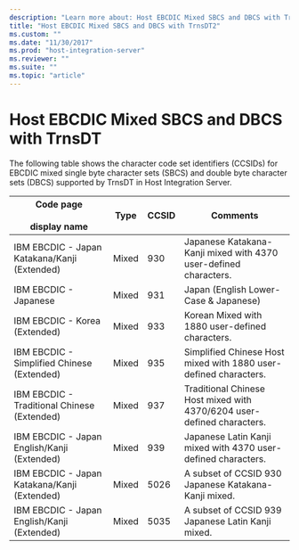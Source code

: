 ```yaml
---
description: "Learn more about: Host EBCDIC Mixed SBCS and DBCS with TrnsDT"
title: "Host EBCDIC Mixed SBCS and DBCS with TrnsDT2"
ms.custom: ""
ms.date: "11/30/2017"
ms.prod: "host-integration-server"
ms.reviewer: ""
ms.suite: ""
ms.topic: "article"
---
```

# Host EBCDIC Mixed SBCS and DBCS with TrnsDT
The following table shows the character code set identifiers (CCSIDs) for EBCDIC mixed single byte character sets (SBCS) and double byte character sets (DBCS) supported by TrnsDT in Host Integration Server.  
  
|Code page<br /><br /> display name|Type|CCSID|Comments|  
|--------------------------------|----------|-----------|--------------|  
|IBM EBCDIC - Japan Katakana/Kanji (Extended)|Mixed|930|Japanese Katakana-Kanji mixed with 4370 user-defined characters.|  
|IBM EBCDIC - Japanese|Mixed|931|Japan (English Lower-Case & Japanese)|  
|IBM EBCDIC - Korea (Extended)|Mixed|933|Korean Mixed with 1880 user-defined characters.|  
|IBM EBCDIC - Simplified Chinese (Extended)|Mixed|935|Simplified Chinese Host mixed with 1880 user-defined characters.|  
|IBM EBCDIC - Traditional Chinese (Extended)|Mixed|937|Traditional Chinese Host mixed with 4370/6204 user-defined characters.|  
|IBM EBCDIC - Japan English/Kanji (Extended)|Mixed|939|Japanese Latin Kanji mixed with 4370 user-defined characters.|  
|IBM EBCDIC - Japan Katakana/Kanji (Extended)|Mixed|5026|A subset of CCSID 930 Japanese Katakana-Kanji mixed.|  
|IBM EBCDIC - Japan English/Kanji (Extended)|Mixed|5035|A subset of CCSID 939 Japanese Latin Kanji mixed.|
